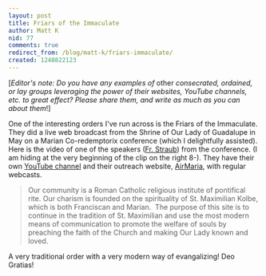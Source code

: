 ```yaml
---
layout: post
title: Friars of the Immaculate
author: Matt K
nid: 77
comments: true
redirect_from: /blog/matt-k/friars-immaculate/
created: 1248822123
---
```

<p>[<em>Editor's note: Do you have any examples of </em>other<em> consecrated, ordained, or lay groups leveraging the power of their websites, YouTube channels, etc. to great effect? Please share them, and write as much as you can about them</em>!]</p>
<p>One of the interesting orders I've run across is the Friars of the Immaculate. They did a live web broadcast from the Shrine of Our Lady of Guadalupe in May on a Marian Co-redemptorix conference (which I&nbsp;delightfully assisted). Here is the video of one of the speakers (<a target="_blank" href="http://airmaria.com/2009/06/19/video-conferences-40-fr-pablo-straub-our-lady-of-guadalupe-and-marian-coredemption/">Fr. Straub</a>) from the conference. (I am hiding at the very beginning of the clip on the right 8-).&nbsp;They have their own <a target="_blank" href="http://www.youtube.com/user/franciscanfriars">YouTube channel</a> and their outreach website, <a href="http://airmaria.com/">AirMaria</a>,&nbsp;with regular webcasts.&nbsp;</p>
<blockquote>
<p>Our community is a Roman Catholic religious institute of pontifical rite. Our charism is founded on the spirituality of St. Maximilian Kolbe, which is both Franciscan and Marian.&nbsp; The purpose of this site is to continue in the tradition of St. Maximilian and use the most modern means of communication to promote the welfare of souls by preaching the faith of the Church and making Our Lady known and loved.</p>
</blockquote>
<p>A very traditional order with a very modern way of evangalizing! Deo Gratias!</p>
